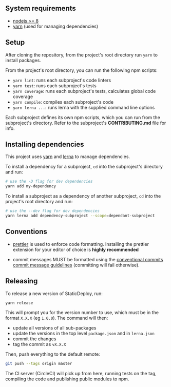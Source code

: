 ## System requirements

- [nodejs >= 8](https://nodejs.org/en/)
- [yarn](https://yarnpkg.org) (used for managing dependencies)

## Setup

After cloning the repository, from the project's root directory run `yarn` to
install packages.

From the project's root directory, you can run the following npm scripts:

- `yarn lint`: runs each subproject's code linters
- `yarn test`: runs each subproject's tests
- `yarn coverage`: runs each subproject's tests, calculates global code coverage
- `yarn compile`: compiles each subproject's code
- `yarn lerna ...`: runs lerna with the supplied command line options

Each subproject defines its own npm scripts, which you can run from the
subproject's directory. Refer to the subproject's **CONTRIBUTING.md** file for
info.

## Installing dependencies

This project uses [yarn](https://yarnpkg.org) and [lerna](https://lernajs.io/)
to manage dependencies.

To install a dependency for a subproject, `cd` into the subproject's directory
and run:

```sh
# use the -D flag for dev dependencies
yarn add my-dependency
```

To install a subproject as a dependency of another subproject, `cd` into the
project's root directory and run:

```sh
# use the --dev flag for dev dependencies
yarn lerna add dependency-subproject --scope=dependant-subproject
```

## Conventions

- [prettier](https://github.com/prettier/prettier) is used to enforce code
  formatting. Installing the prettier extension for your editor of choice is
  **highly recommended**

- commit messages MUST be formatted using the
  [conventional commits commit message guidelines](https://conventionalcommits.org/)
  (committing will fail otherwise).

## Releasing

To release a new version of StaticDeploy, run:

```sh
yarn release
```

This will prompt you for the version number to use, which must be in the format
`X.X.X` (eg `1.0.0`). The command will then:

- update all versions of all sub-packages
- update the versions in the top level `package.json` and in `lerna.json`
- commit the changes
- tag the commit as `vX.X.X`

Then, push everything to the default remote:

```sh
git push --tags origin master
```

The CI server (CircleCI) will pick up from here, running tests on the tag,
compiling the code and publishing public modules to npm.
